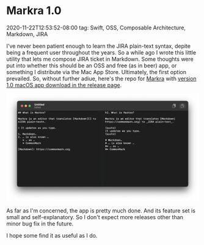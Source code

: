 # Markra 1.0
2020-11-22T12:53:52-08:00
tag: Swift, OSS, Composable Architecture, Markdown, JIRA

I've never been patient enough to learn the JIRA plain-text syntax, depite being
a frequent user throughout the years. So a while ago I wrote this little utility
that lets me compose JIRA ticket in Markdown. Some thoughts were put into
whether this should be an OSS and free (as in beer) app, or something
I distribute via the Mac App Store. Ultimately, the first option prevailed. So,
without further adiue, here's the repo for [Markra][] with [version 1.0 macOS
app download in the release page][Release 1.0].

![A Marka macOS app screenshot](/assets/2020/11/markra-screenshot.png)

As far as I'm concerned, the app is pretty much done. And its feature set is
small and self-explanatory. So I don't expect more releases other than minor
bug fix in the future.

I hope some find it as useful as I do.

[Markra]: https://github.com/dduan/Markra
[Release 1.0]: https://github.com/dduan/Markra/releases/tag/1.0
